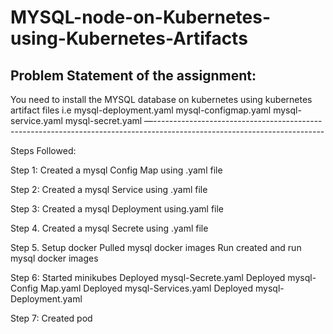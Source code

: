 # MYSQL-node-on-Kubernetes-using-Kubernetes-Artifacts

## Problem Statement of the assignment: 

You need to install the MYSQL database on kubernetes using kubernetes artifact files i.e 
mysql-deployment.yaml 
mysql-configmap.yaml
mysql-service.yaml
mysql-secret.yaml 
—------------------------------------------------------------------------------------------------------------------------

Steps Followed:

Step 1: Created a mysql Config Map using .yaml file 

Step 2: Created a mysql Service using .yaml file

Step 3: Created a mysql Deployment using.yaml file

Step 4. Created a mysql Secrete using .yaml file

Step 5. Setup docker
	Pulled mysql docker images
	Run created and run mysql docker images

Step 6: Started minikubes
	Deployed mysql-Secrete.yaml
	Deployed mysql-Config Map.yaml
	Deployed mysql-Services.yaml
	Deployed mysql-Deployment.yaml

Step 7: Created pod
 
